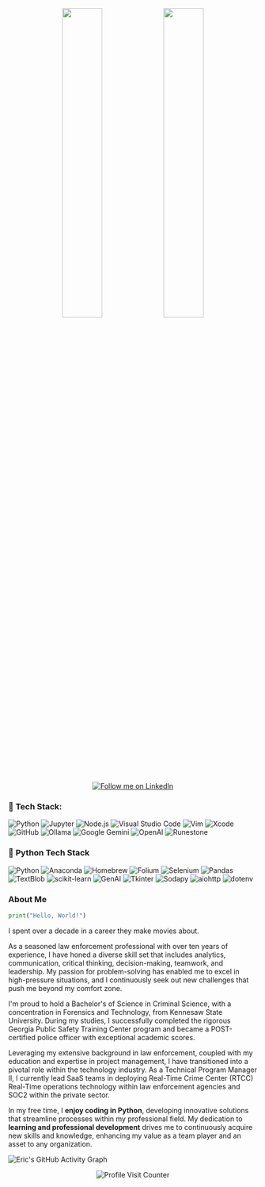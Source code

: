 <div align="center">
  <img src="https://github-readme-stats.vercel.app/api?username=ericmaddox&show_icons=true&theme=tokyonight&rank_icon=github&include_all_commits=true&custom_title=Eric%20Maddox's%20GitHub%20Stats" width="40%" />
  <img src="https://github-readme-stats.vercel.app/api/top-langs/?username=ericmaddox&theme=tokyonight&custom_title=Eric's%20Most%20Used%20Languages" width="40%" />
</div>


<div align="center">
  <a href="https://www.linkedin.com/in/ericmaddox270/" target="_blank">
    <img src="https://img.shields.io/badge/Follow%20me%20on-LinkedIn-0A66C2?style=for-the-badge&logo=linkedin&logoColor=white" alt="Follow me on LinkedIn">
  </a>
</div>

### 🚀 **Tech Stack:**
![Python](https://img.shields.io/badge/Python-3776AB?style=flat-square&logo=python&logoColor=white)
![Jupyter](https://img.shields.io/badge/Jupyter-F37626?style=flat-square&logo=jupyter&logoColor=white)
![Node.js](https://img.shields.io/badge/Node.js-339933?style=flat-square&logo=node.js&logoColor=white)
![Visual Studio Code](https://img.shields.io/badge/Visual%20Studio%20Code-0078D4?style=flat-square&logo=visual-studio-code&logoColor=white)
![Vim](https://img.shields.io/badge/Vim-019733?style=flat-square&logo=vim&logoColor=white)
![Xcode](https://img.shields.io/badge/Xcode-147EFB?style=flat-square&logo=xcode&logoColor=white)
![GitHub](https://img.shields.io/badge/GitHub-181717?style=flat-square&logo=github&logoColor=white)
![Ollama](https://img.shields.io/badge/Ollama-FF5733?style=flat-square&logo=ollama&logoColor=white)
![Google Gemini](https://img.shields.io/badge/Google%20Gemini-4285F4?style=flat-square&logo=google-gemini&logoColor=white)
![OpenAI](https://img.shields.io/badge/OpenAI-000000?style=flat-square&logo=openai&logoColor=white)
![Runestone](https://img.shields.io/badge/Runestone-008C4B?style=flat-square&logo=runestone&logoColor=white)

### 🐍 **Python Tech Stack**
![Python](https://img.shields.io/badge/Python-3776AB?style=flat-square&logo=python&logoColor=white)
![Anaconda](https://img.shields.io/badge/Anaconda-44A833?style=flat-square&logo=anaconda&logoColor=white)
![Homebrew](https://img.shields.io/badge/Homebrew-000000?style=flat-square&logo=homebrew&logoColor=orange)
![Folium](https://img.shields.io/badge/Folium-77B829?style=flat-square&logo=folium&logoColor=white)
![Selenium](https://img.shields.io/badge/Selenium-43B02A?style=flat-square&logo=selenium&logoColor=white)
![Pandas](https://img.shields.io/badge/Pandas-150458?style=flat-square&logo=pandas&logoColor=white)
![TextBlob](https://img.shields.io/badge/TextBlob-FF6347?style=flat-square&logo=python&logoColor=white)
![scikit-learn](https://img.shields.io/badge/scikit--learn-F7931E?style=flat-square&logo=scikitlearn&logoColor=white)
![GenAI](https://img.shields.io/badge/GenAI-007ACC?style=flat-square&logo=python&logoColor=white)
![Tkinter](https://img.shields.io/badge/Tkinter-0078D7?style=flat-square&logo=python&logoColor=white)
![Sodapy](https://img.shields.io/badge/Sodapy-DA4A14?style=flat-square&logo=python&logoColor=white)
![aiohttp](https://img.shields.io/badge/aiohttp-61DAFB?style=flat-square&logo=python&logoColor=white)
![dotenv](https://img.shields.io/badge/dotenv-000000?style=flat-square&logo=dotenv&logoColor=green)

### About Me

```python
print("Hello, World!")
```

I spent over a decade in a career they make movies about. 

As a seasoned law enforcement professional with over ten years of experience, I have 
honed a diverse skill set that includes analytics, communication, critical thinking, 
decision-making, teamwork, and leadership. My passion for problem-solving 
has enabled me to excel in high-pressure situations, and I continuously 
seek out new challenges that push me beyond my comfort zone.

I'm proud to hold a Bachelor's of Science in Criminal Science, with a 
concentration in Forensics and Technology, from Kennesaw State University. 
During my studies, I successfully completed the rigorous Georgia Public 
Safety Training Center program and became a POST-certified police officer 
with exceptional academic scores.

Leveraging my extensive background in law enforcement, coupled with my 
education and expertise in project management, I have transitioned into 
a pivotal role within the technology industry. As a Technical Program 
Manager II, I currently lead SaaS teams in deploying Real-Time Crime Center 
(RTCC) Real-Time operations technology within law enforcement agencies 
and SOC2 within the private sector.

In my free time, I **enjoy coding in Python**, developing innovative 
solutions that streamline processes within my professional field. My 
dedication to **learning and professional development** drives me to 
continuously acquire new skills and knowledge, enhancing my value as a 
team player and an asset to any organization.

![Eric's GitHub Activity Graph](https://github-readme-activity-graph.vercel.app/graph?username=ericmaddox&bg_color=1a1b27&color=70a5fd&line=70a5fd&point=34d399&area=true&hide_border=true&custom_title=Eric's%20GitHub%20Activity%20Graph)

<div align="center">
  <img src="https://komarev.com/ghpvc/?username=ericmaddox&style=for-the-badge&color=ff6b81&labelColor=9b59b6" alt="Profile Visit Counter" />
</div>

<!---
ericmaddox/ericmaddox is a ✨ special ✨ repository because its `README.md` (this file) appears on your GitHub profile.
You can click the Preview link to take a look at your changes.
--->
